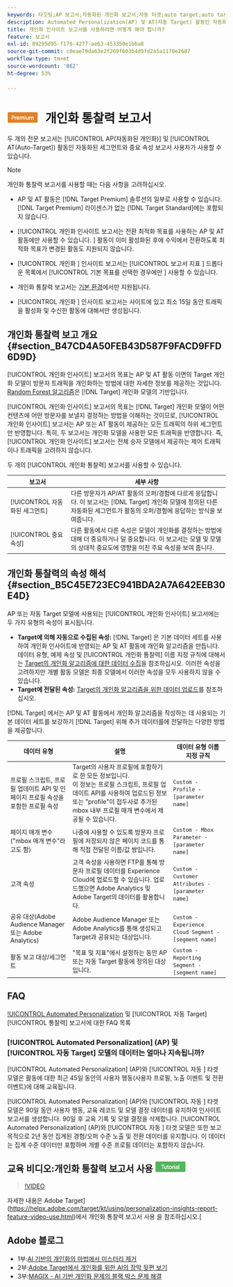 ```yaml
---
keywords: 타깃팅;AP 보고서;자동화된 개인화 보고서;자동 타겟;auto target;auto target 보고서;자동 타겟 보고서;개인화;통찰력;자동화된 세그먼트;faq;자주 묻는 질문;중요 속성
description: Automated Personalization(AP) 및 AT(자동 Target) 활동인 자동화된 세그먼트와 중요 속성을 위해 전문 보고서를 사용하는 방법을 알아봅니다.
title: 개인화 인사이트 보고서를 사용하려면 어떻게 해야 합니까?
feature: 보고서
exl-id: 89295d95-f179-4277-ae63-453350e1bba8
source-git-commit: c0eae79da63e2f269f603b4d9fd2a5a1170e2687
workflow-type: tm+mt
source-wordcount: '862'
ht-degree: 53%

---
```


# ![PREMIUM](/help/assets/premium.png) 개인화 통찰력 보고서

두 개의 전문 보고서는 [!UICONTROL AP(자동화된 개인화)] 및 [!UICONTROL AT(Auto-Target]) 활동인 자동화된 세그먼트와 중요 속성 보고서 사용자가 사용할 수 있습니다.

>[!NOTE]
>
>개인화 통찰력 보고서를 사용할 때는 다음 사항을 고려하십시오.
>
>* AP 및 AT 활동은 [!DNL Target Premium] 솔루션의 일부로 사용할 수 있습니다. [!DNL Target Premium] 라이센스가 없는 [!DNL Target Standard]에는 포함되지 않습니다.
   >
   >
* [!UICONTROL 개인화 인사이트 보고서는 전환 최적화 목표를 사용하는 AP 및 AT 활동에만 사용할 수 있습니다. ] 활동이 이미 활성화된 후에 수익에서 전환하도록 최적화 목표가 변경된 활동도 지원되지 않습니다.
   >
   >
* [!UICONTROL 개인화 ] 인사이트 보고서는  [!UICONTROL 보고서 지표 ] 드롭다운 목록에서  [!UICONTROL 기본 목표를 선택한 경우에만 ] 사용할 수 있습니다.
   >
   >
* 개인화 통찰력 보고서는 [기본 환경](/help/administrating-target/hosts.md)에서만 지원됩니다.
   >
   >
* [!UICONTROL 개인화 ] 인사이트 보고서는   사이트에 있고 최소 15일 동안 트래픽을 활성화 및 수신한 활동에 대해서만 생성됩니다.


## 개인화 통찰력 보고 개요 {#section_B47CD4A50FEB43D587F9FACD9FFD6D9D}

[!UICONTROL 개인화 인사이트] 보고서의 목표는 AP 및 AT 활동 이면의 Target 개인화 모델이 방문자 트래픽을 개인화하는 방법에 대한 자세한 정보를 제공하는 것입니다.  [Random Forest 알고리즘](/help/c-activities/t-automated-personalization/algo-random-forest.md)은 [!DNL Target] 개인화 모델의 기반입니다.

[!UICONTROL 개인화 인사이트] 보고서의 목표는 [!DNL Target] 개인화 모델이 어떤 컨텐츠에 어떤 방문자를 보낼지 결정하는 방법을 이해하는 것이므로, [!UICONTROL 개인화 인사이트] 보고서는 AP 또는 AT 활동이 제공하는 모든 트래픽의 하위 세그먼트만 반영합니다. 특히, 두 보고서는 개인화 모델을 사용한 모든 트래픽을 반영합니다. 즉, [!UICONTROL 개인화 인사이트] 보고서는 전체 승자 모델에서 제공하는 제어 트래픽이나 트래픽을 고려하지 않습니다.

두 개의 [!UICONTROL 개인화 통찰력] 보고서를 사용할 수 있습니다.

| 보고서 | 세부 사항 |
|--- |--- |
| [!UICONTROL 자동화된 세그먼트] | 다른 방문자가 AP/AT 활동의 오퍼/경험에 다르게 응답합니다. 이 보고서는 [!DNL Target] 개인화 모델에 정의된 다른 자동화된 세그먼트가 활동의 오퍼/경험에 응답하는 방식을 보여줍니다. |
| [!UICONTROL 중요 속성] | 다른 활동에서 다른 속성은 모델이 개인화를 결정하는 방법에 대해 더 중요하거나 덜 중요합니다. 이 보고서는 모델 및 모델의 상대적 중요도에 영향을 미친 주요 속성을 보여 줍니다. |

## 개인화 통찰력의 속성 해석 {#section_B5C45E723EC941BDA2A7A642EEB30E4D}

AP 또는 자동 Target 모델에 사용되는 [!UICONTROL 개인화 인사이트] 보고서에는 두 가지 유형의 속성이 표시됩니다.

* **Target에 의해 자동으로 수집된 속성:** [!DNL Target] 은 기본 데이터 세트를 사용하여 개인화 인사이트에 반영되는 AP 및 AT 활동에 개인화 알고리즘을 만듭니다. 데이터 유형, 예제 속성 및 [!UICONTROL 개인화 통찰력] 이름 지정 규칙에 대해서는 [Target의 개인화 알고리즘에 대한 데이터 수집](/help/c-activities/t-automated-personalization/ap-data.md)을 참조하십시오. 이러한 속성을 고려하지만 개별 활동 모델은 최종 모델에서 이러한 속성을 모두 사용하지 않을 수 있습니다.
* **Target에 전달된 속성:** [Target의 개인화 알고리즘을 위한 데이터 업로드](/help/c-activities/t-automated-personalization/uploading-data-for-the-target-personalization-algorithms.md)를 참조하십시오.

[!DNL Target] 에서는 AP 및 AT 활동에서 개인화 알고리즘을 작성하는 데 사용되는 기본 데이터 세트를 보강하기  [!DNL Target] 위해 추가 데이터를에 전달하는 다양한 방법을 제공합니다.

| 데이터 유형 | 설명 | 데이터 유형 이름 지정 규칙 |
|--- |--- |--- |
| 프로필 스크립트, 프로필 업데이트 API 및 인페이지 프로필 속성을 포함한 프로필 속성 | Target의 사용자 프로필에 포함하기로 한 모든 정보입니다.<br>이 정보는 프로필 스크립트, 프로필 업데이트 API를 사용하여 업로드된 정보 또는 &quot;profile&quot;이 접두사로 추가된 mbox 내부 프로필 매개 변수에서 제공될 수 있습니다. | `Custom - Profile - [parameter name]` |
| 페이지 매개 변수(&quot;mbox 매개 변수&quot;라고도 함) | 나중에 사용할 수 있도록 방문자 프로필에 저장되지 않은 페이지 코드를 통해 직접 전달된 이름/값 쌍입니다. | `Custom - Mbox Parameter - [parameter name]` |
| 고객 속성 | 고객 속성을 사용하면 FTP를 통해 방문자 프로필 데이터를 Experience Cloud에 업로드할 수 있습니다. 업로드했으면 Adobe Analytics 및 Adobe Target의 데이터를 활용합니다. | `Custom - Customer Attributes - [parameter name]` |
| 공유 대상(Adobe Audience Manager 또는 Adobe Analytics) | Adobe Audience Manager 또는 Adobe Analytics를 통해 생성되고 Target과 공유되는 대상입니다. | `Custom - Experience Cloud Segment - [segment name]` |
| 활동 보고 대상/세그먼트 | &quot;목표 및 지표&quot;에서 설정하는 동안 AP 또는 자동 Target 활동에 정의된 대상입니다. | `Custom - Reporting Segment - [segment name]` |

## FAQ

[!UICONTROL Automated Personalization](AP) 및 [!UICONTROL 자동 Target] [!UICONTROL 통찰력] 보고서에 대한 FAQ 목록

### [!UICONTROL Automated Personalization] (AP) 및 [!UICONTROL 자동 Target] 모델의 데이터는 얼마나 지속됩니까?

[!UICONTROL Automated Personalization] (AP)와  [!UICONTROL 자동 ] 타겟 모델은 활동에 대한 최근 45일 동안의 사용자 행동(사용자 프로필, 노출 이벤트 및 전환 이벤트)에 대해 교육됩니다.

[!UICONTROL Automated Personalization] (AP)와  [!UICONTROL 자동 ] 타겟 모델은 90일 동안 사용자 행동, 교육 레코드 및 모델 결정 데이터를 유지하여 인사이트 보고서를   생성합니다. 90일 후 교육 기록 및 모델 결정을 삭제합니다. [!UICONTROL Automated Personalization]  (AP)와  [!UICONTROL 자동 ] 타겟 모델은 또한 보고 목적으로 2년 동안 집계된 경험/오퍼 수준 노출 및 전환 데이터를 유지합니다. 이 데이터는 집계 수준 데이터만 포함하며 개별 수준 프로필 데이터는 포함하지 않습니다.

## 교육 비디오:개인화 통찰력 보고서 사용 ![자습서 배지](/help/assets/tutorial.png)

>[!VIDEO](https://video.tv.adobe.com/v/25601/)

자세한 내용은 Adobe Target](https://helpx.adobe.com/target/kt/using/personalization-insights-report-feature-video-use.html)에서 개인화 통찰력 보고서 사용 을 참조하십시오.[

## Adobe 블로그

* 1부:[AI 기반의 개인화의 마법에서 미스터리 제거](https://theblog.adobe.com/taking-mystery-magic-ai-driven-personalization-part-1/)
* 2부:[Adobe Target에서 개인화를 위한 AI의 장막 뒷편 보기](https://theblog.adobe.com/a-peek-behind-the-curtain-of-ai-for-personalization-in-adobe-target/)
* 3부:[MAGIX - AI 기반 개인화 문제의 블랙 박스 문제 해결](https://theblog.adobe.com/magix-the-solution-to-the-black-box-issue-of-ai-driven-personalization/)
